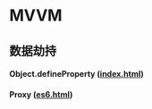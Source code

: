 # MVVM
## 数据劫持
#### Object.defineProperty ([index.html](https://github.com/kkkdb/MVVM/blob/master/index.html))

#### Proxy ([es6.html](https://github.com/kkkdb/MVVM/blob/master/es6.html))
